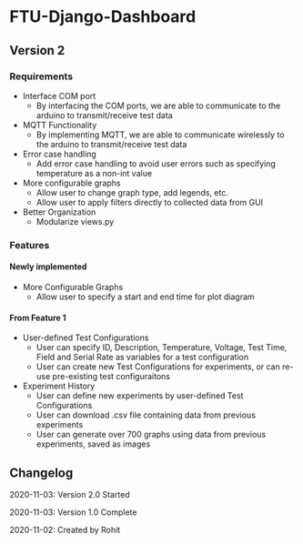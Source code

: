 # FTU-Django-Dashboard
## Version 2
### Requirements
- Interface COM port
  - By interfacing the COM ports, we are able to communicate to the arduino to transmit/receive test data
- MQTT Functionality
  - By implementing MQTT, we are able to communicate wirelessly to the arduino to transmit/receive test data
- Error case handling
  - Add error case handling to avoid user errors such as specifying temperature as a non-int value
- More configurable graphs
  - Allow user to change graph type, add legends, etc.
  - Allow user to apply filters directly to collected data from GUI
- Better Organization
  - Modularize views.py

### Features
#### Newly implemented
- More Configurable Graphs
  - Allow user to specify a start and end time for plot diagram
#### From Feature 1
- User-defined Test Configurations
  - User can specify ID, Description, Temperature, Voltage, Test Time, Field and Serial Rate as variables for a test configuration
  - User can create new Test Configurations for experiments, or can re-use pre-existing test configuraitons
- Experiment History
  - User can define new experiments by user-defined Test Configurations
  - User can download .csv file containing data from previous experiments
  - User can generate over 700 graphs using data from previous experiments, saved as images


## Changelog
2020-11-03: Version 2.0 Started

2020-11-03: Version 1.0 Complete

2020-11-02: Created by Rohit
